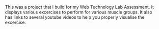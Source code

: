 This was a project that I build for my Web Technology Lab Assessment. It displays various excercises to perform for various muscle groups. It also has links to several youtube videos to help you properly visualise the excercise.
